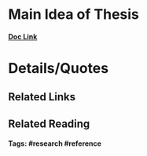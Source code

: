# Main Idea of Thesis


#### [Doc Link](https://www.mcponline.org/article/S1535-9476(24)00007-0/fulltext)

# Details/Quotes


## Related Links

## Related Reading



#### Tags: #research #reference 